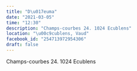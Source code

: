 ```yaml
---
title: "D\u017euma"
date: "2021-03-05"
time: "12:30"
description: "Champs-courbes 24. 1024 Ecublens"
location: "\u00c9cublens, Vaud"
facebook_id: "254713972954306"
draft: false
---
```


Champs-courbes 24. 1024 Ecublens